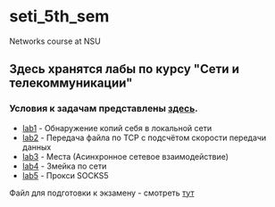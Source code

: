 # seti_5th_sem
Networks course at NSU  
## Здесь хранятся лабы по курсу "Сети и телекоммуникации"  
### Условия к задачам представлены [здесь](http://fit.ippolitov.me/CN_2/2023/list.html).  

- [lab1](https://github.com/DaryaEvd/seti_5th_sem/tree/main/lab1) - Обнаружение копий себя в локальной сети   
- [lab2](https://github.com/DaryaEvd/seti_5th_sem/tree/main/lab2) - Передача файла по TCP с подсчётом скорости передачи данных  
- [lab3](https://github.com/DaryaEvd/seti_5th_sem/tree/main/lab3) - Места (Асинхронное сетевое взаимодействие)  
- [lab4](https://github.com/DaryaEvd/seti_5th_sem/tree/main/lab4) - Змейка по сети  
- [lab5](https://github.com/DaryaEvd/seti_5th_sem/tree/main/lab5) - Прокси SOCKS5   

Файл для подготовки к экзамену - смотреть [тут](https://github.com/DaryaEvd/seti_5th_sem/blob/main/SETI_EXAM.pdf)  





